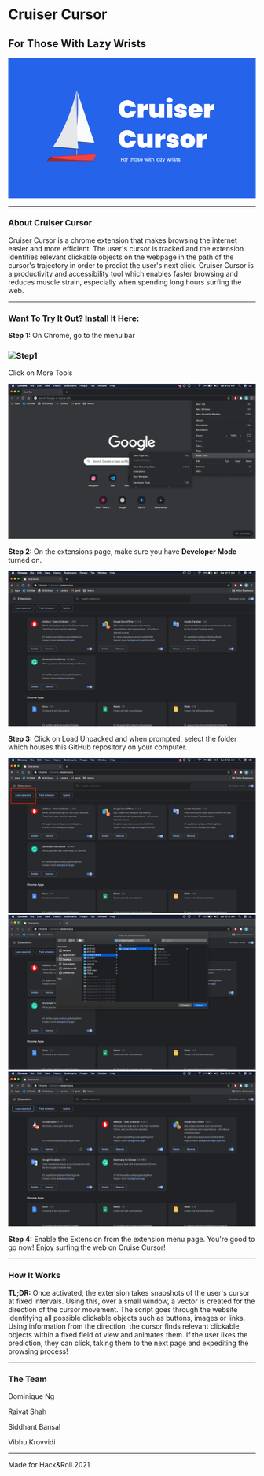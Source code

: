 # Cruiser Cursor

## For Those With Lazy Wrists

![poster](images/deck.png)

------



### About Cruiser Cursor

Cruiser Cursor is a chrome extension that makes browsing the internet easier and more efficient. The user's cursor is tracked and the extension identifies relevant clickable objects on the webpage in the path of the cursor's trajectory in order to predict the user's next click. Cruiser Cursor is a productivity and accessibility tool which enables faster browsing and reduces muscle strain, especially when spending long hours surfing the web.

------



### Want To Try It Out? Install It Here:

**Step 1:** On Chrome, go to the menu bar

### ![Step1](https://github.com/raivatshah/cruiser-cursor/blob/master/images/tools1.png)

Click on More Tools

![Step1.5](images/moretools2.png)

**Step 2:** On the extensions page, make sure you have **Developer Mode** turned on.

![Step2](images/devmode3.png)

**Step 3:** Click on Load Unpacked and when prompted, select the folder which houses this GitHub repository on your computer.

![Step3](images/load4.png)
![Step3.5](images/select5.png)
![Step 4](images/activ6.png)


**Step 4:** Enable the Extension from the extension menu page. You're good to go now! Enjoy surfing the web on Cruise Cursor!

------



### How It Works

**TL;DR:**
Once activated, the extension takes snapshots of the user's cursor at fixed intervals. Using this, over a small window, a vector is created for the direction of the cursor movement. The script goes through the website identifying all possible clickable objects such as buttons, images or links. Using information from the direction, the cursor finds relevant clickable objects within a fixed field of view and animates them. If the user likes the prediction, they can click, taking them to the next page and expediting the browsing process!


------

### The Team

Dominique Ng

Raivat Shah

Siddhant Bansal

Vibhu Krovvidi

------

Made for Hack&Roll 2021

